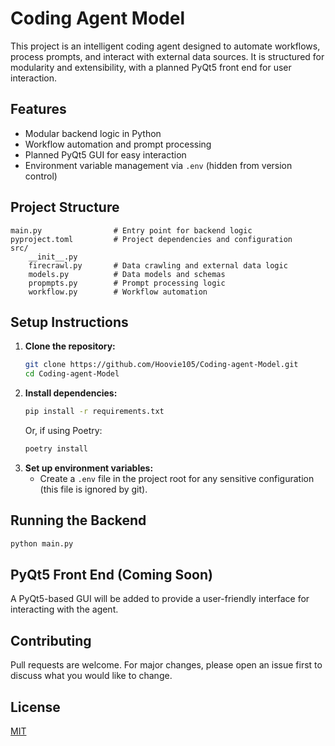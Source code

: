 # Coding Agent Model

This project is an intelligent coding agent designed to automate workflows, process prompts, and interact with external data sources. It is structured for modularity and extensibility, with a planned PyQt5 front end for user interaction.

## Features
- Modular backend logic in Python
- Workflow automation and prompt processing
- Planned PyQt5 GUI for easy interaction
- Environment variable management via `.env` (hidden from version control)

## Project Structure
```
main.py                # Entry point for backend logic
pyproject.toml         # Project dependencies and configuration
src/
    __init__.py
    firecrawl.py       # Data crawling and external data logic
    models.py          # Data models and schemas
    propmpts.py        # Prompt processing logic
    workflow.py        # Workflow automation
```

## Setup Instructions
1. **Clone the repository:**
   ```sh
   git clone https://github.com/Hoovie105/Coding-agent-Model.git
   cd Coding-agent-Model
   ```
2. **Install dependencies:**
   ```sh
   pip install -r requirements.txt
   ```
   Or, if using Poetry:
   ```sh
   poetry install
   ```
3. **Set up environment variables:**
   - Create a `.env` file in the project root for any sensitive configuration (this file is ignored by git).

## Running the Backend
```sh
python main.py
```

## PyQt5 Front End (Coming Soon)
A PyQt5-based GUI will be added to provide a user-friendly interface for interacting with the agent.

## Contributing
Pull requests are welcome. For major changes, please open an issue first to discuss what you would like to change.

## License
[MIT](LICENSE)
